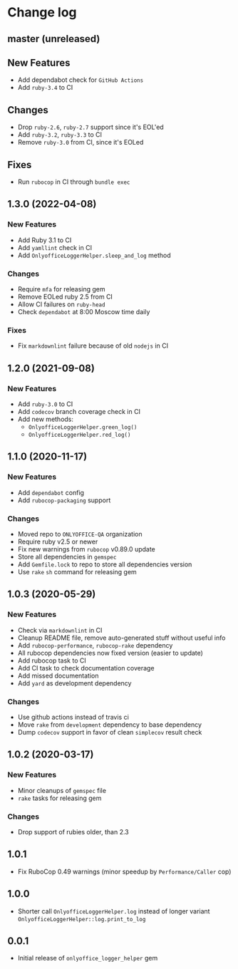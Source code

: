 # Change log

## master (unreleased)

## New Features

* Add dependabot check for `GitHub Actions`
* Add `ruby-3.4` to CI

## Changes

* Drop `ruby-2.6`, `ruby-2.7` support since it's EOL'ed
* Add `ruby-3.2`, `ruby-3.3` to CI
* Remove `ruby-3.0` from CI, since it's EOLed

## Fixes

* Run `rubocop` in CI through `bundle exec`

## 1.3.0 (2022-04-08)

### New Features

* Add Ruby 3.1 to CI
* Add `yamllint` check in CI
* Add `OnlyofficeLoggerHelper.sleep_and_log` method

### Changes

* Require `mfa` for releasing gem
* Remove EOLed ruby 2.5 from CI
* Allow CI failures on `ruby-head`
* Check `dependabot` at 8:00 Moscow time daily

### Fixes

* Fix `markdownlint` failure because of old `nodejs` in CI

## 1.2.0 (2021-09-08)

### New Features

* Add `ruby-3.0` to CI
* Add `codecov` branch coverage check in CI
* Add new methods:
  * `OnlyofficeLoggerHelper.green_log()`
  * `OnlyofficeLoggerHelper.red_log()`

## 1.1.0 (2020-11-17)

### New Features

* Add `dependabot` config
* Add `rubocop-packaging` support

### Changes

* Moved repo to `ONLYOFFICE-QA` organization
* Require ruby v2.5 or newer
* Fix new warnings from `rubocop` v0.89.0 update
* Store all dependencies in `gemspec`
* Add `Gemfile.lock` to repo to store all dependencies version
* Use `rake` `sh` command for releasing gem

## 1.0.3 (2020-05-29)

### New Features

* Check via `markdownlint` in CI
* Cleanup README file, remove auto-generated stuff without useful info
* Add `rubocop-performance`, `rubocop-rake` dependency
* All rubocop dependencies now fixed version (easier to update)
* Add rubocop task to CI
* Add CI task to check documentation coverage
* Add missed documentation
* Add `yard` as development dependency

### Changes

* Use github actions instead of travis ci
* Move `rake` from `development` dependency to base dependency
* Dump `codecov` support in favor of clean `simplecov` result check

## 1.0.2 (2020-03-17)

### New Features

* Minor cleanups of `gemspec` file
* `rake` tasks for releasing gem

### Changes

* Drop support of rubies older, than 2.3

## 1.0.1

* Fix RuboCop 0.49 warnings (minor speedup by `Performance/Caller` cop)

## 1.0.0

* Shorter call `OnlyofficeLoggerHelper.log` instead of longer variant `OnlyofficeLoggerHelper::log.print_to_log`

## 0.0.1

* Initial release of `onlyoffice_logger_helper` gem
